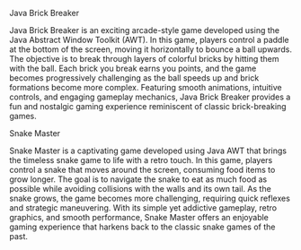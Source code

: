 Java Brick Breaker

Java Brick Breaker is an exciting arcade-style game developed using the Java Abstract Window Toolkit (AWT). In this game, players control a paddle at the bottom of the screen, moving it horizontally to bounce a ball upwards. The objective is to break through layers of colorful bricks by hitting them with the ball. Each brick you break earns you points, and the game becomes progressively challenging as the ball speeds up and brick formations become more complex. Featuring smooth animations, intuitive controls, and engaging gameplay mechanics, Java Brick Breaker provides a fun and nostalgic gaming experience reminiscent of classic brick-breaking games.

Snake Master

Snake Master is a captivating game developed using Java AWT that brings the timeless snake game to life with a retro touch. In this game, players control a snake that moves around the screen, consuming food items to grow longer. The goal is to navigate the snake to eat as much food as possible while avoiding collisions with the walls and its own tail. As the snake grows, the game becomes more challenging, requiring quick reflexes and strategic maneuvering. With its simple yet addictive gameplay, retro graphics, and smooth performance, Snake Master offers an enjoyable gaming experience that harkens back to the classic snake games of the past.






